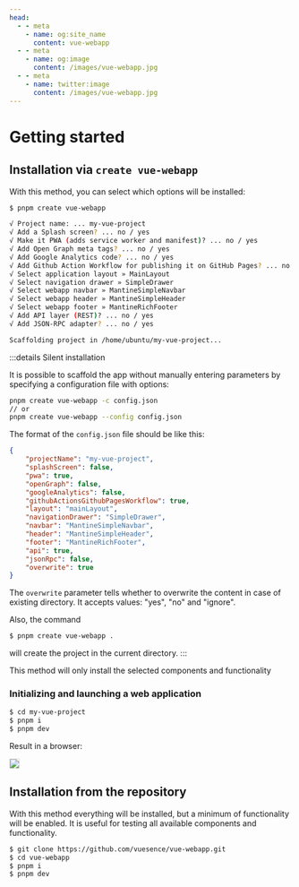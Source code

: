 ```yaml
---
head:
  - - meta
    - name: og:site_name
      content: vue-webapp
  - - meta
    - name: og:image
      content: /images/vue-webapp.jpg
  - - meta
    - name: twitter:image
      content: /images/vue-webapp.jpg
---
```

# Getting started

## Installation via `create vue-webapp`

With this method, you can select which options will be installed:

```sh
$ pnpm create vue-webapp

√ Project name: ... my-vue-project
√ Add a Splash screen? ... no / yes
√ Make it PWA (adds service worker and manifest)? ... no / yes
√ Add Open Graph meta tags? ... no / yes
√ Add Google Analytics code? ... no / yes
√ Add Github Action Workflow for publishing it on GitHub Pages? ... no / yes
√ Select application layout » MainLayout
√ Select navigation drawer » SimpleDrawer
√ Select webapp navbar » MantineSimpleNavbar
√ Select webapp header » MantineSimpleHeader
√ Select webapp footer » MantineRichFooter
√ Add API layer (REST)? ... no / yes
√ Add JSON-RPC adapter? ... no / yes

Scaffolding project in /home/ubuntu/my-vue-project... 
```

:::details Silent installation 

It is possible to scaffold the app without manually entering parameters by specifying a configuration file with options:

```bash
pnpm create vue-webapp -c config.json
// or 
pnpm create vue-webapp --config config.json
``` 

The format of the `config.json` file should be like this:

```json
{
    "projectName": "my-vue-project",
    "splashScreen": false,
    "pwa": true,
    "openGraph": false,
    "googleAnalytics": false,
    "githubActionsGithubPagesWorkflow": true,
    "layout": "mainLayout",
    "navigationDrawer": "SimpleDrawer",
    "navbar": "MantineSimpleNavbar",
    "header": "MantineSimpleHeader",
    "footer": "MantineRichFooter",
    "api": true,
    "jsonRpc": false,
    "overwrite": true
}
```
The `overwrite` parameter tells whether to overwrite the content in case of existing directory. It accepts values: "yes", "no" and "ignore".

Also, the command

```bash
$ pnpm create vue-webapp .
```
will create the project in the current directory.
:::

This method will only install the selected components and functionality

### Initializing and launching a web application

```sh
$ cd my-vue-project
$ pnpm i
$ pnpm dev
```

Result in a browser:

![](/images/vue-webapp/webapp-start.png)


## Installation from the repository


With this method everything will be installed, but a minimum of functionality will be enabled. It is useful for testing all available components and functionality.

```sh
$ git clone https://github.com/vuesence/vue-webapp.git
$ cd vue-webapp
$ pnpm i
$ pnpm dev
```

<style scoped>
img {
    border: 1px solid #ddd;
}
</style>